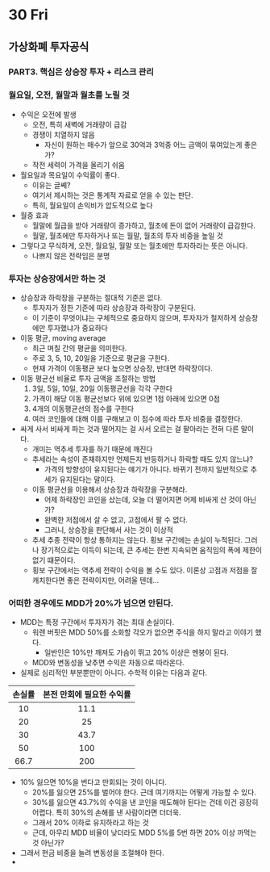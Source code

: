 # 30 Fri

## 가상화폐 투자공식

### PART3. 핵심은 상승장 투자 + 리스크 관리

### 월요일, 오전, 월말과 월초를 노릴 것

* 수익은 오전에 발생
  * 오전, 특히 새벽에 거래량이 급감
  * 경쟁이 치열하지 않음
    * 자신이 원하는 매수가 앞으로 30억과 3억중 어느 금액이 묶여있는게 좋은가?
  * 작전 세력이 가격을 올리기 쉬움
* 월요일과 목요일이 수익률이 좋다.
  * 이유는 글쎼?
  * 여기서 제시하는 것은 통계적 자료로 얻을 수 있는 판단.
  * 특히, 월요일이 손익비가 압도적으로 높다
* 월중 효과
  * 월말에 월급을 받아 거래량이 증가하고, 월초에 돈이 없어 거래량이 급감한다.
  * 월말, 월초에만 투자하거나 또는 월말, 월초의 투자 비중을 높일 것
* 그렇다고 무식하게, 오전, 월요일, 월말 또는 월초에만 투자하라는 뜻은 아니다.
  * 나쁘지 않은 전략임은 분명

### 투자는 상승장에서만 하는 것

* 상승장과 하락장을 구분하는 절대적 기준은 없다.
  * 투자자가 정한 기준에 따라 상승장과 하락장이 구분된다.
  * 이 기준이 무엇이냐는 구체적으로 중요하지 않으며, 투자자가 철저하게 상승장에만 투자했냐가 중요하다
* 이동 평균, moving average
  * 최근 며칠 간의 평균을 의미한다.
  * 주로 3, 5, 10, 20일을 기준으로 평균을 구한다.
  * 현재 가격이 이동평균 보다 높으면 상승장, 반대면 하락장이다.
* 이동 평균선 비율로 투자 금액을 조절하는 방법
  1. 3일, 5일, 10일, 20일 이동평균선을 각각 구한다
  2. 가격이 해당 이동 평균선보다 위에 있으면 1점 아래에 있으면 0점
  3. 4개의 이동평균선의 점수를 구한다
  4. 여러 코인들에 대해 이를 구해보고 이 점수에 따라 투자 비중을 결정한다.
* 싸게 사서 비싸게 파는 것과 떨어지는 걸 사서 오르는 걸 팔아라는 전혀 다른 말이다.
  * 개미는 역추세 투자를 하기 때문에 깨진다
  * 추세라는 속성이 존재하지만 언제든지 반등하거나 하락할 때도 있지 않느냐?
    * 가격의 방향성이 유지된다는 얘기가 아니다. 바뀌기 전까지 일반적으로 추세가 유지된다는 말이다.
  * 이동 평균선을 이용해서 상승장과 하락장을 구분해라.
    * 어제 하락장인 코인을 샀는데, 오늘 더 떨어지면 어제 비싸게 산 것이 아닌가?
    * 완벽한 저점에서 살 수 없고, 고점에서 팔 수 없다.
    * 그러니, 상승장을 판단해서 사는 것이 이상적
  * 추세 추종 전략이 항상 통하지는 않는다. 횡보 구간에는 손실이 누적된다. 그러나 장기적으로는 이득이 되는데, 큰 추세는 한번 지속되면 움직임의 폭에 제한이 없기 떄문이다.
  * 횡보 구간에서는 역추세 전략이 수익을 볼 수도 있다. 이론상 고점과 저점을 잘 캐치한다면 좋은 전략이지만, 어려울 텐데...

### 어떠한 경우에도 MDD가 20%가 넘으면 안된다.

* MDD는 특정 구간에서 투자자가 겪는 최대 손실이다.
  * 워렌 버핏은 MDD 50%를 소화할 각오가 없으면 주식을 하지 말라고 이야기 했다.
    * 일반인은 10%만 깨져도 가슴이 뛰고 20% 이상은 멘붕이 된다.
  * MDD와 변동성을 낮추면 수익은 자동으로 따라온다.
* 실제로 심리적인 부분뿐만이 아니다. 수학적 이유는 다음과 같다.

| 손실률 | 본전 만회에 필요한 수익률 |
| :---: | :---: |
| 10 | 11.1 |
| 20 | 25 |
| 30 | 43.7 |
| 50 | 100 |
| 66.7 | 200 |

* 10% 잃으면 10%을 번다고 만회되는 것이 아니다.
  * 20%를 잃으면 25%를 벌어야 한다. 근데 여기까지는 어떻게 가능할 수 있다.
  * 30%를 잃으면 43.7%의 수익을 낸 코인을 매도해야 된다는 건데 이건 굉장히 어렵다. 특히 30%의 손해를 낸 사람이라면 더더욱.
  * 그래서 20% 이하로 유지하라고 하는 것
  * 근데, 아무리 MDD 비율이 낮더라도 MDD 5%를 5번 하면 20% 이상 까먹는 것 아닌가?
* 그래서 현금 비중을 늘려 변동성을 조절해야 한다.
* 
